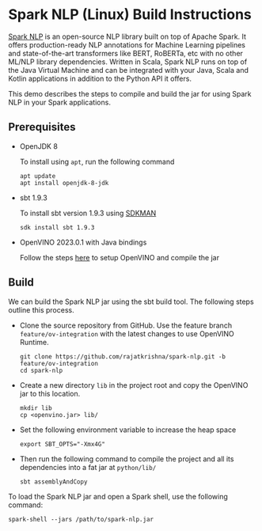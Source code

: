 # Spark NLP (Linux) Build Instructions

[Spark NLP](https://github.com/JohnSnowLabs/spark-nlp) is an open-source NLP library built on top of Apache Spark. It offers production-ready NLP annotations for Machine Learning pipelines and state-of-the-art transformers like BERT, RoBERTa, etc with no other ML/NLP library dependencies. Written in Scala, Spark NLP runs on top of the Java Virtual Machine and can be integrated with your Java, Scala and Kotlin applications in addition to the Python API it offers.

This demo describes the steps to compile and build the jar for using Spark NLP in your Spark applications.

## Prerequisites

- OpenJDK 8

    To install using `apt`, run the following command
    ```
    apt update
    apt install openjdk-8-jdk
    ```
    
- sbt 1.9.3
    
    To install sbt version 1.9.3 using [SDKMAN](https://sdkman.io/install)

    ```
    sdk install sbt 1.9.3
    ```

- OpenVINO 2023.0.1 with Java bindings

    Follow the steps [here](../openvino/build-ov-lin.md) to setup OpenVINO and compile the jar

## Build

We can build the Spark NLP jar using the sbt build tool. The following steps outline this process.

- Clone the source repository from GitHub. Use the feature branch `feature/ov-integration` with the latest changes to use OpenVINO Runtime.

    ```
    git clone https://github.com/rajatkrishna/spark-nlp.git -b feature/ov-integration
    cd spark-nlp
    ```

- Create a new directory `lib` in the project root and copy the OpenVINO jar to this location.

    ```
    mkdir lib
    cp <openvino.jar> lib/ 
    ```

- Set the following environment variable to increase the heap space

    ```
    export SBT_OPTS="-Xmx4G"
    ```

- Then run the following command to compile the project and all its dependencies into a fat jar at `python/lib/`

    ```
    sbt assemblyAndCopy
    ```

To load the Spark NLP jar and open a Spark shell, use the following command:

```
spark-shell --jars /path/to/spark-nlp.jar
```